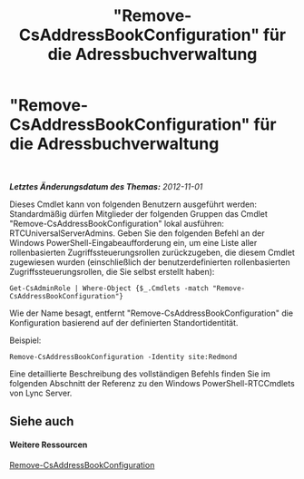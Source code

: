 ﻿---
title: "\"Remove-CsAddressBookConfiguration\" für die Adressbuchverwaltung"
TOCTitle: "\"Remove-CsAddressBookConfiguration\" für die Adressbuchverwaltung"
ms:assetid: 5d173ebe-ec4d-4640-8432-a25071ea9cc5
ms:mtpsurl: https://technet.microsoft.com/de-de/library/Gg429705(v=OCS.15)
ms:contentKeyID: 49294137
ms.date: 05/19/2016
mtps_version: v=OCS.15
ms.translationtype: HT
---

# \"Remove-CsAddressBookConfiguration\" für die Adressbuchverwaltung

 

_**Letztes Änderungsdatum des Themas:** 2012-11-01_

Dieses Cmdlet kann von folgenden Benutzern ausgeführt werden: Standardmäßig dürfen Mitglieder der folgenden Gruppen das Cmdlet "Remove-CsAddressBookConfiguration" lokal ausführen: RTCUniversalServerAdmins. Geben Sie den folgenden Befehl an der Windows PowerShell-Eingabeaufforderung ein, um eine Liste aller rollenbasierten Zugriffssteuerungsrollen zurückzugeben, die diesem Cmdlet zugewiesen wurden (einschließlich der benutzerdefinierten rollenbasierten Zugriffssteuerungsrollen, die Sie selbst erstellt haben):

    Get-CsAdminRole | Where-Object {$_.Cmdlets -match "Remove-CsAddressBookConfiguration"}

Wie der Name besagt, entfernt "Remove-CsAddressBookConfiguration" die Konfiguration basierend auf der definierten Standortidentität.

Beispiel:

    Remove-CsAddressBookConfiguration -Identity site:Redmond

Eine detaillierte Beschreibung des vollständigen Befehls finden Sie im folgenden Abschnitt der Referenz zu den Windows PowerShell-RTCCmdlets von Lync Server.

## Siehe auch

#### Weitere Ressourcen

[Remove-CsAddressBookConfiguration](remove-csaddressbookconfiguration.md)

